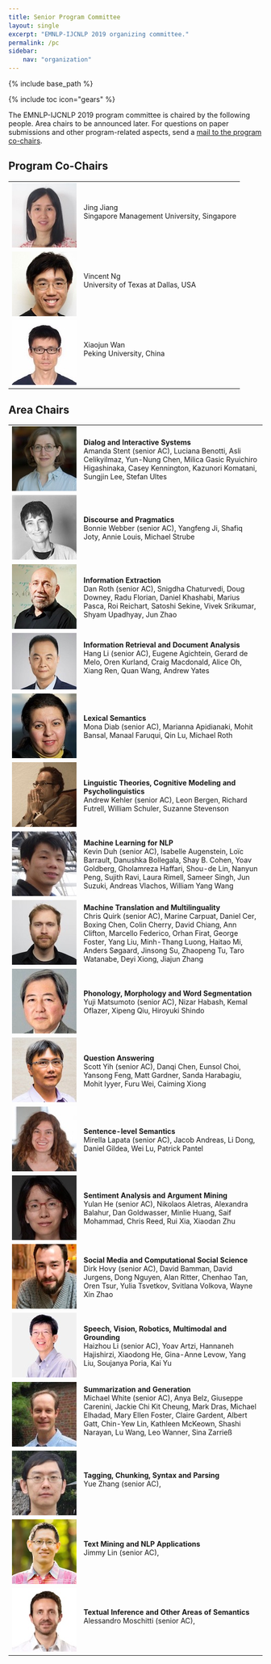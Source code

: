 ```yaml
---
title: Senior Program Committee
layout: single
excerpt: "EMNLP-IJCNLP 2019 organizing committee."
permalink: /pc
sidebar: 
    nav: "organization"
---
```

{% include base_path %}

{% include toc icon="gears" %}

The EMNLP-IJCNLP 2019 program committee is chaired by the following people. Area chairs to be announced later. For questions on paper submissions and other program-related aspects, send a <a href="mailto:emnlp-ijcnlp-2019-program-chairs@googlegroups.com">mail to the program co-chairs</a>.



## Program Co-Chairs

<table>
<tr>
<td width="128px"><img src="/assets/images/organizers/jing_jiang.jpg"></td>
<td>Jing Jiang<br>
Singapore Management University, Singapore<br>
&nbsp;</td>
</tr>
<tr>
<td><img src="/assets/images/organizers/vincent_ng.jpg"></td>
<td>Vincent Ng<br>
University of Texas at Dallas, USA<br>
&nbsp;</td>
</tr>
<tr>
<td><img src="/assets/images/organizers/xiaojun_wan.jpg"></td>
<td>Xiaojun Wan<br>
Peking University, China<br>
&nbsp;</td>
</tr>
</table>



## Area Chairs 

<table>
<tr>
<td width="128px" style="vertical-align:top"><img src="/assets/images/organizers/amanda_stent.jpg"></td>
<td><b>Dialog and Interactive Systems</b><br>
Amanda Stent (senior AC), Luciana Benotti, Asli Celikyilmaz, Yun-Nung Chen, Milica Gasic
Ryuichiro Higashinaka, Casey Kennington, Kazunori Komatani, Sungjin Lee, Stefan Ultes</td>
</tr>
<tr>
<td style="vertical-align:top"><img src="/assets/images/organizers/bonnie_webber.jpg"></td>
<td><b>Discourse and Pragmatics</b><br>
Bonnie Webber (senior AC), Yangfeng Ji, Shafiq Joty, Annie Louis, Michael Strube</td>
</tr>
<tr>
<td style="vertical-align:top"><img src="/assets/images/organizers/dan_roth.jpg"></td>
<td><b>Information Extraction</b><br>
Dan Roth (senior AC), Snigdha Chaturvedi, Doug Downey, Radu Florian, Daniel Khashabi, Marius Pasca, Roi Reichart, Satoshi Sekine, Vivek Srikumar, Shyam Upadhyay, Jun Zhao</td>
</tr>

<tr>
<td style="vertical-align:top"><img src="/assets/images/organizers/hang_li.jpg"></td>
<td><b>Information Retrieval and Document Analysis</b><br>
Hang Li (senior AC), Eugene Agichtein, Gerard de Melo, Oren Kurland, Craig Macdonald, Alice Oh, Xiang Ren, Quan Wang, Andrew Yates<br>
&nbsp;</td>
</tr>
<tr>
<td style="vertical-align:top"><img src="/assets/images/organizers/mona_diab.jpg"></td>
<td><b>Lexical Semantics</b><br>
Mona Diab (senior AC), Marianna Apidianaki, Mohit Bansal, Manaal Faruqui, Qin Lu, Michael Roth</td>
</tr>
<tr>
<td style="vertical-align:top"><img src="/assets/images/organizers/andrew_kehler.jpg"></td>
<td><b>Linguistic Theories, Cognitive Modeling and Psycholinguistics</b><br>
Andrew Kehler (senior AC), Leon Bergen, Richard Futrell, William Schuler, Suzanne Stevenson</td>
</tr>

<tr>
<td style="vertical-align:top"><img src="/assets/images/organizers/kevin_duh.jpg"></td>
<td><b>Machine Learning for NLP</b><br>
Kevin Duh (senior AC), Isabelle Augenstein, Lo&iuml;c Barrault, Danushka Bollegala, Shay B. Cohen, Yoav Goldberg, Gholamreza Haffari, Shou-de Lin, Nanyun Peng, Sujith Ravi, Laura Rimell, Sameer Singh, Jun Suzuki, Andreas Vlachos, William Yang Wang</td>
</tr>
<tr>
<td style="vertical-align:top"><img src="/assets/images/organizers/chris_quirk.jpg"></td>
<td><b>Machine Translation and Multilinguality</b><br>
Chris Quirk (senior AC), Marine Carpuat, Daniel Cer, Boxing Chen, Colin Cherry, David Chiang, Ann Clifton, Marcello Federico, Orhan Firat, George Foster, Yang Liu, Minh-Thang Luong, Haitao Mi, Anders S&oslash;gaard, Jinsong Su, Zhaopeng Tu, Taro Watanabe, Deyi Xiong, Jiajun Zhang</td>
</tr>
<tr>
<td style="vertical-align:top"><img src="/assets/images/organizers/yuji_matsumoto.jpg"></td>
<td><b>Phonology, Morphology and Word Segmentation</b><br>
Yuji Matsumoto (senior AC), Nizar Habash, Kemal Oflazer, Xipeng Qiu, Hiroyuki Shindo</td>
</tr>

<tr>
<td style="vertical-align:top"><img src="/assets/images/organizers/scott_yih.jpg"></td>
<td><b>Question Answering</b><br>
Scott Yih (senior AC), Danqi Chen, Eunsol Choi, Yansong Feng, Matt Gardner, Sanda Harabagiu, Mohit Iyyer, Furu Wei, Caiming Xiong</td>
</tr>
<tr>
<td style="vertical-align:top"><img src="/assets/images/organizers/mirella_lapata.jpg"></td>
<td><b>Sentence-level Semantics</b><br>
Mirella Lapata (senior AC), Jacob Andreas, Li Dong, Daniel Gildea, Wei Lu, Patrick Pantel</td>
</tr>
<tr>
<td style="vertical-align:top"><img src="/assets/images/organizers/yulan_he.jpg"></td>
<td><b>Sentiment Analysis and Argument Mining</b><br>
Yulan He (senior AC), Nikolaos Aletras, Alexandra Balahur, Dan Goldwasser, Minlie Huang, Saif Mohammad, Chris Reed, Rui Xia, Xiaodan Zhu</td>
</tr>

<tr>
<td style="vertical-align:top"><img src="/assets/images/organizers/dirk_hovy.jpg"></td>
<td><b>Social Media and Computational Social Science</b><br>
Dirk Hovy (senior AC), David Bamman, David Jurgens, Dong Nguyen, Alan Ritter, Chenhao Tan, Oren Tsur, Yulia Tsvetkov, Svitlana Volkova, Wayne Xin Zhao</td>
</tr>
<tr>
<td style="vertical-align:top"><img src="/assets/images/organizers/haizhou_li.jpg"></td>
<td><b>Speech, Vision, Robotics, Multimodal and Grounding</b><br>
Haizhou Li (senior AC), Yoav Artzi, Hannaneh Hajishirzi, Xiaodong He, Gina-Anne Levow, Yang Liu, Soujanya Poria, Kai Yu</td>
</tr>
<tr>
<td style="vertical-align:top"><img src="/assets/images/organizers/michael_white.jpg"></td>
<td><b>Summarization and Generation</b><br>
Michael White (senior AC), Anya Belz, Giuseppe Carenini, Jackie Chi Kit Cheung, Mark Dras, Michael Elhadad, Mary Ellen Foster, Claire Gardent, Albert Gatt, Chin-Yew Lin, Kathleen McKeown, Shashi Narayan, Lu Wang, Leo Wanner, Sina Zarrie&szlig;<br>
&nbsp;</td>
</tr>

<tr>
<td style="vertical-align:top"><img src="/assets/images/organizers/yue_zhang.jpg"></td>
<td><b>Tagging, Chunking, Syntax and Parsing</b><br>
Yue Zhang (senior AC), <br>
&nbsp;</td>
</tr>
<tr>
<td style="vertical-align:top"><img src="/assets/images/organizers/jimmy_lin.jpg"></td>
<td><b>Text Mining and NLP Applications</b><br>
Jimmy Lin (senior AC), <br>
&nbsp;</td>
</tr>
<tr>
<td style="vertical-align:top"><img src="/assets/images/organizers/alessandro_moschitti.jpg"></td>
<td><b>Textual Inference and Other Areas of Semantics</b><br>
Alessandro Moschitti (senior AC), <br>
&nbsp;</td>
</tr>
</table>





